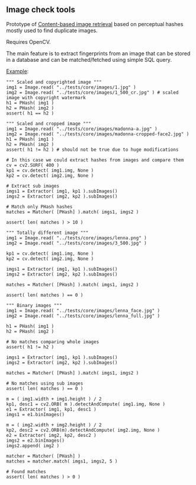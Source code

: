 Image check tools
-----------------

Prototype of [Content-based image retrieval](http://en.wikipedia.org/wiki/Content-based_image_retrieval) based on perceptual hashes mostly used to find duplicate images.

Requires OpenCV.

The main feature is to extract fingerprints from an image that can be stored in a database and can be matched/fetched using simple SQL query.

[Example](https://github.com/valbok/img.chk/blob/master/bin/example.py):

    """ Scaled and copyrighted image """
    img1 = Image.read( "../tests/core/images/1.jpg" )
    img2 = Image.read( "../tests/core/images/1_500_cr.jpg" ) # scaled image with copyright watermark
    h1 = PHash( img1 )
    h2 = PHash( img2 )
    assert( h1 == h2 )

    """ Scaled and cropped image """
    img1 = Image.read( "../tests/core/images/madonna-a.jpg" )
    img2 = Image.read( "../tests/core/images/madonna-cropped-face2.jpg" )
    h1 = PHash( img1 )
    h2 = PHash( img2 )
    assert( h1 != h2 ) # should not be true due to huge modifications

    # In this case we could extract hashes from images and compare them
    cv = cv2.SURF( 400 )
    kp1 = cv.detect( img1.img, None )
    kp2 = cv.detect( img2.img, None )

    # Extract sub images
    imgs1 = Extractor( img1, kp1 ).subImages()
    imgs2 = Extractor( img2, kp2 ).subImages()

    # Match only PHash hashes
    matches = Matcher( [PHash] ).match( imgs1, imgs2 )

    assert( len( matches ) > 10 )

    """ Totally different image """
    img1 = Image.read( "../tests/core/images/lenna.png" )
    img2 = Image.read( "../tests/core/images/3_500.jpg" )

    kp1 = cv.detect( img1.img, None )
    kp2 = cv.detect( img2.img, None )

    imgs1 = Extractor( img1, kp1 ).subImages()
    imgs2 = Extractor( img2, kp2 ).subImages()

    matches = Matcher( [PHash] ).match( imgs1, imgs2 )

    assert( len( matches ) == 0 )

    """ Binary images """
    img1 = Image.read( "../tests/core/images/lenna_face.jpg" )
    img2 = Image.read( "../tests/core/images/lenna_full.jpg" )

    h1 = PHash( img1 )
    h2 = PHash( img2 )

    # No matches comparing whole images
    assert( h1 != h2 )

    imgs1 = Extractor( img1, kp1 ).subImages()
    imgs2 = Extractor( img2, kp2 ).subImages()

    matches = Matcher( [PHash] ).match( imgs1, imgs2 )

    # No matches using sub images
    assert( len( matches ) == 0 )

    m = ( img1.width + img1.height ) / 2
    kp1, desc1 = cv2.ORB( m ).detectAndCompute( img1.img, None )
    e1 = Extractor( img1, kp1, desc1 )
    imgs1 = e1.binImages()

    m = ( img2.width + img2.height ) / 2
    kp2, desc2 = cv2.ORB(m).detectAndCompute( img2.img, None )
    e2 = Extractor( img2, kp2, desc2 )
    imgs2 = e2.binImages()
    imgs2.append( img2 )

    matcher = Matcher( [PHash] )
    matches = matcher.match( imgs1, imgs2, 5 )

    # Found matches
    assert( len( matches ) > 0 )

